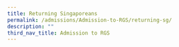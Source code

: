 ```yaml
---
title: Returning Singaporeans
permalink: /admissions/Admission-to-RGS/returning-sg/
description: ""
third_nav_title: Admission to RGS
---
```

